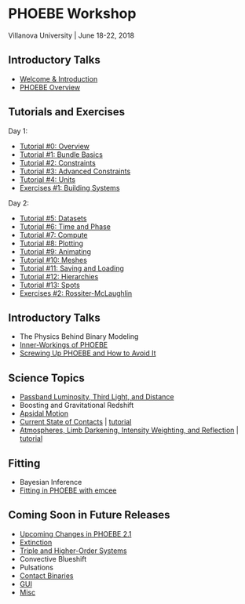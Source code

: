 # PHOEBE Workshop

Villanova University | June 18-22, 2018

## Introductory Talks

* [Welcome & Introduction](https://docs.google.com/presentation/d/e/2PACX-1vSr-ch8lbmA5PRbrjCYVDUwI6K0RHAeW2h13zDRuI3TqmV_dlm2PrTY00QDdARAJv2bco5yGlIP5Mid/pub?start=false&loop=false&delayms=5000)
* [PHOEBE Overview](https://docs.google.com/presentation/d/e/2PACX-1vS4eti6hdmxO25SaQSiZcadV_CRCYWEAUTcIEx9LCx9NoJj5isjvYrsmk_07cT6U-aa4ptuRNqXywmO/pub?start=false&loop=false&delayms=5000)

## Tutorials and Exercises

Day 1:
* [Tutorial #0: Overview](https://github.com/phoebe-project/phoebe2-workshop/blob/master/Intro_Tutorial_00_overview.ipynb)
* [Tutorial #1: Bundle Basics](https://github.com/phoebe-project/phoebe2-workshop/blob/master/Intro_Tutorial_01_bundle_basics.ipynb)
* [Tutorial #2: Constraints](https://github.com/phoebe-project/phoebe2-workshop/blob/master/Intro_Tutorial_02_constraints.ipynb)
* [Tutorial #3: Advanced Constraints](https://github.com/phoebe-project/phoebe2-workshop/blob/master/Intro_Tutorial_03_advanced_constraints.ipynb)
* [Tutorial #4: Units](https://github.com/phoebe-project/phoebe2-workshop/blob/master/Intro_Tutorial_04_units.ipynb)
* [Exercises #1: Building Systems](https://github.com/phoebe-project/phoebe2-workshop/blob/master/Exercises_01.ipynb)


Day 2:
* [Tutorial #5: Datasets](https://github.com/phoebe-project/phoebe2-workshop/blob/master/Intro_Tutorial_05_datasets.ipynb)
* [Tutorial #6: Time and Phase](https://github.com/phoebe-project/phoebe2-workshop/blob/master/Intro_Tutorial_06_time_and_phase.ipynb)
* [Tutorial #7: Compute](https://github.com/phoebe-project/phoebe2-workshop/blob/master/Intro_Tutorial_07_compute.ipynb)
* [Tutorial #8: Plotting](https://github.com/phoebe-project/phoebe2-workshop/blob/master/Intro_Tutorial_08_plotting.ipynb)
* [Tutorial #9: Animating](https://github.com/phoebe-project/phoebe2-workshop/blob/master/Intro_Tutorial_09_animating.ipynb)
* [Tutorial #10: Meshes](https://github.com/phoebe-project/phoebe2-workshop/blob/master/Intro_Tutorial_10_meshes.ipynb)
* [Tutorial #11: Saving and Loading](https://github.com/phoebe-project/phoebe2-workshop/blob/master/Intro_Tutorial_11_saving_loading.ipynb)
* [Tutorial #12: Hierarchies](https://github.com/phoebe-project/phoebe2-workshop/blob/master/Intro_Tutorial_12_hierarchies.ipynb)
* [Tutorial #13: Spots](https://github.com/phoebe-project/phoebe2-workshop/blob/master/Intro_Tutorial_13_spots.ipynb)
* [Exercises #2: Rossiter-McLaughlin](https://github.com/phoebe-project/phoebe2-workshop/blob/master/Exercises_02.ipynb)


## Introductory Talks

* The Physics Behind Binary Modeling
* [Inner-Workings of PHOEBE](https://docs.google.com/presentation/d/e/2PACX-1vRl9nKG_L7nC_GJT3rD5NcoJOMFN5yeh3FzY_HwYremcLD5MyQKI58-Wx1iKco_HMadPsTdbVMq_BqA/pub?start=false&loop=false&delayms=5000)
* [Screwing Up PHOEBE and How to Avoid It](https://docs.google.com/presentation/d/e/2PACX-1vTvRXbSwcJmrTlO9Ts6FBff_BozMJM_bqn3VfJ2A4qWDRtFQYpmwh8wbo_ti5jaZ_sxVlxiLKlgR5Q5/pub?start=false&loop=false&delayms=5000)


## Science Topics

* [Passband Luminosity, Third Light, and Distance](https://docs.google.com/presentation/d/e/2PACX-1vRP5ll1u1cLSsebsCF-x_5TzVRTkBHhGHlW-QJJDy9KKL3cyEs9feC5xJEsfXyWEpFed1ilO6TzG9lQ/pub?start=false&loop=false&delayms=5000)
* Boosting and Gravitational Redshift
* [Apsidal Motion](https://docs.google.com/presentation/d/e/2PACX-1vRWpXScVFSQQIzjLz1OP5j7wLhactyxkklOOZyOwnkE47__D3YEy6z-isnaTPHekzNduAbocExiukkE/pub?start=false&loop=false&delayms=5000)
* [Current State of Contacts](https://docs.google.com/presentation/d/e/2PACX-1vRRbJcCrlmN1J2-vQ6QDbI6blvqMkVW5I9QRTuCWAchGB0S9Jd4Su6Z1KM3Gsntq1hAzAgFdP8ZC61V/pub?start=false&loop=false&delayms=5000) | [tutorial](https://github.com/phoebe-project/phoebe2-workshop/blob/master/contacts_tutorial.ipynb)
* [Atmospheres, Limb Darkening, Intensity Weighting, and Reflection](https://docs.google.com/presentation/d/e/2PACX-1vR4GVqR7bgKZsPmH4_IGFNIU-3ke7JetdyjLpFpEGSWReDsl-dSUy11KAo5x2W7c2mD88gmRwrP0-YW/pub?start=false&loop=false&delayms=5000) | [tutorial](https://github.com/phoebe-project/phoebe2-workshop/blob/master/atm_ld_tutorial.ipynb)

## Fitting

* Bayesian Inference
* [Fitting in PHOEBE with emcee](https://docs.google.com/presentation/d/e/2PACX-1vTduJ_GC0jLgMvB8dPH-QoBrgceaSAjJ5-v_ztmYSbnhPO9fS8PZ1M55Ouwoyz6Yu2A8GhuKstlHlgL/pub?start=false&loop=false&delayms=5000)

## Coming Soon in Future Releases

* [Upcoming Changes in PHOEBE 2.1](https://docs.google.com/presentation/d/e/2PACX-1vRzBboJAT1fMjyh7WuY0U-zY1hH2RpIGYl4m0Fz3j2FrZcO_p2O3IpSCjxMGRlWobDCt6C4VCaiwzBc/pub?start=false&loop=false&delayms=5000)
* [Extinction](https://docs.google.com/presentation/d/e/2PACX-1vTfr5kiFT9NZlMyR1vfCGtDJ6mhuO0HnTIh8yaKSZbi07Brs29Yxzs7cm9xaKlGyQv5QOxeGs_aLQ6m/pub?start=false&loop=false&delayms=5000)
* [Triple and Higher-Order Systems](https://docs.google.com/presentation/d/e/2PACX-1vRfMVlmD4w0wzlAnhMAo-Q42OaU6wBcjqJp1mWrIhNqSUYGqK6MX8P6b9kbKUfuopsXpjUkDUw3WcDu/pub?start=false&loop=false&delayms=5000)
* Convective Blueshift
* Pulsations
* [Contact Binaries](https://docs.google.com/presentation/d/e/2PACX-1vTqpLsCWT6Zx65jpRIqO6wYaVJm-6abm2Q5n-XmCQ02m0HL3K11kJJg3P4-6HlJYvR1anPMHGxv3P0M/pub?start=false&loop=false&delayms=5000)
* [GUI](https://docs.google.com/presentation/d/e/2PACX-1vTL1EG7THOO-8ywdyHHfe_9RYTQ-d_Bqam1HRKU-qWyBRj66MxjZoMQVYAupR9pJqvTQ_gw3E4Rwg-G/pub?start=false&loop=false&delayms=5000)
* [Misc](https://docs.google.com/presentation/d/e/2PACX-1vSWZaktiXV10KzbAz96DJDrQMwFS5SOdCipnBAKfoRWCSD3vJSmYn8HePiDvyuGRcXu-gjn9S8aE552/pub?start=false&loop=false&delayms=5000)
